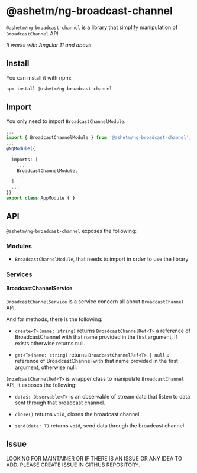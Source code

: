 # @ashetm/ng-broadcast-channel

``@ashetm/ng-broadcast-channel`` is a library that simplify manipulation of ``BroadcastChannel`` API.

*It works with Angular 11 and above*

<!-- [![build status](http://img.shields.io/travis/likeastore/ngDialog.svg)](https://travis-ci.org/likeastore/ngDialog) -->
<!-- [![npm version](http://badge.fury.io/js/ng-dialog.svg)](http://badge.fury.io/js/ng-dialog) -->
<!-- [![github tag](https://img.shields.io/github/tag/likeastore/ngDialog.svg)](https://github.com/likeastore/ngDialog/tags) -->
<!-- [![Download Count](https://img.shields.io/npm/dm/ng-dialog.svg)](http://www.npmjs.com/package/ng-dialog) -->
<!-- [![Code Climate](https://codeclimate.com/github/likeastore/ngDialog/badges/gpa.svg)](https://codeclimate.com/github/likeastore/ngDialog) -->


<!-- ### [Demo](http://likeastore.github.io/ngDialog) -->

## Install

You can install it with npm:

```bash
npm install @ashetm/ng-broadcast-channel
```

## Import

You only need to import ``BroadcastChannelModule``.

```ts
...
import { BroadcastChannelModule } from '@ashetm/ng-broadcast-channel';
...
@NgModule({
  ...
  imports: [
    ...
    BroadcastChannelModule, 
    ...
  ]
  ...
})
export class AppModule { }
```

## API

``@ashetm/ng-broadcast-channel`` exposes the following: 

### Modules

* ``BroadcastChannelModule``, that needs to import in order to use the library

### Services

#### BroadcastChannelService

``BroadcastChannelService`` is a service concern all about ``BroadcastChannel`` API.

And for methods, there is the following: 

* ``create<T>(name: string)`` returns ``BroadcastChannelRef<T>`` a reference of BroadcastChannel with that name provided in the first argument, if exists otherwise returns null.

* ``get<T>(name: string)`` returns ``BroadcastChannelRef<T> | null`` a reference of BroadcastChannel with that name provided in the first argument, otherwise null.

``BroadcastChannelRef<T>`` is wrapper class to manipulate ``BroadcastChannel`` API, it exposes the following: 

* ``data$: Observable<T>`` is an observable of stream data that listen to data sent through that broadcast channel.

* ``close()`` returns ``void``, closes the broadcast channel.

* ``send(data: T)`` returns ``void``, send data through the broadcast channel.

## Issue

LOOKING FOR MAINTAINER OR IF THERE IS AN ISSUE OR ANY IDEA TO ADD. PLEASE CREATE ISSUE IN GITHUB REPOSITORY.
